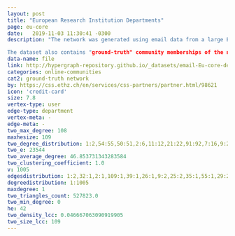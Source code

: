 ```yaml
---
layout: post
title: "European Research Institution Departments"
page: eu-core
date:   2019-11-03 11:30:41 -0300
description: "The network was generated using email data from a large European research institution. We have anonymized information about all incoming and outgoing email between members of the research institution. There is an edge (u, v) in the network if person u sent person v at least one email. The e-mails only represent communication between institution members (the core), and the dataset does not contain incoming messages from or outgoing messages to the rest of the world.

The dataset also contains "ground-truth" community memberships of the nodes. Each individual belongs to exactly one of 42 departments at the research institute."
data-name: file
link: http://hypergraph-repository.github.io/_datasets/email-Eu-core-department-labels.hgf
categories: online-communities
cat2: ground-truth network
by: https://css.ethz.ch/en/services/css-partners/partner.html/98621
icon: 'credit-card'
size: 7.8
vertex-type: user
edge-type: department
vertex-meta: -
edge-meta: -
two_max_degree: 108
maxhesize: 109
two_degree_distribution: 1:2,54:55,50:51,2:6,11:12,21:22,91:92,7:16,9:20,25:26,60:61,34:35,26:27,0:2,64:65,17:18,8:18,24:50,4:5,3:8,28:58,5:12,38:39,31:32,14:15,13:14,27:28,48:49,108:109,12:39,18:19
two_e: 23544
two_average_degree: 46.853731343283584
two_clustering_coefficient: 1.0
v: 1005
edgesdistribution: 1:2,32:1,2:1,109:1,39:1,26:1,9:2,25:2,35:1,55:1,29:2,10:2,19:1,65:1,51:1,22:1,6:2,49:1,8:2,4:2,92:1,3:2,61:1,28:1,5:1,13:3,14:1,27:1,15:1,12:1,18:1
degreedistribution: 1:1005
maxdegree: 1
two_triangles_count: 527823.0
two_min_degree: 0
he: 42
two_density_lcc: 0.046667063090919905
two_size_lcc: 109
---
```


